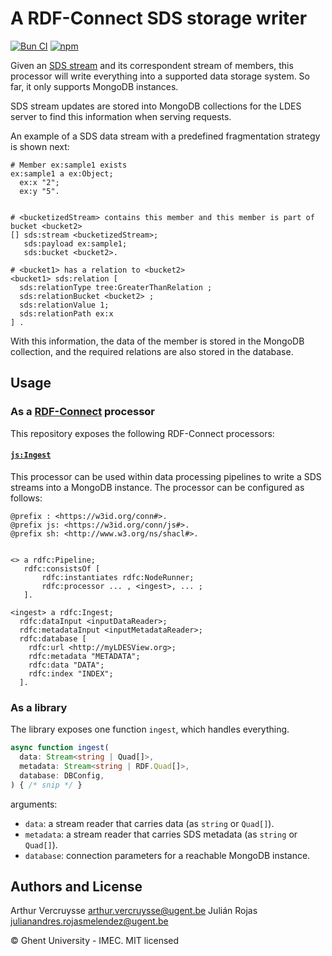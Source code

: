 # A RDF-Connect SDS storage writer

[![Bun CI](https://github.com/rdf-connect/sds-storage-writer-ts/actions/workflows/build-test.yml/badge.svg)](https://github.com/rdf-connect/sds-storage-writer-ts/actions/workflows/build-test.yml) [![npm](https://img.shields.io/npm/v/@rdfc/sds-storage-writer-ts.svg?style=popout)](https://npmjs.com/package/@rdfc/sds-storage-writer-ts)

Given an [SDS stream](https://w3id.org/sds/specification) and its correspondent stream of members, this processor will write everything into a supported data storage system. So far, it only supports MongoDB instances.

SDS stream updates are stored into MongoDB collections for the LDES server to find this information when serving requests.

An example of a SDS data stream with a predefined fragmentation strategy is shown next:

```turtle
# Member ex:sample1 exists
ex:sample1 a ex:Object;
  ex:x "2";
  ex:y "5".


# <bucketizedStream> contains this member and this member is part of bucket <bucket2>
[] sds:stream <bucketizedStream>;
   sds:payload ex:sample1;
   sds:bucket <bucket2>.

# <bucket1> has a relation to <bucket2>
<bucket1> sds:relation [
  sds:relationType tree:GreaterThanRelation ;
  sds:relationBucket <bucket2> ;
  sds:relationValue 1;
  sds:relationPath ex:x 
] .
```

With this information, the data of the member is stored in the MongoDB collection, and the required relations are also stored in the database.

## Usage

### As a [RDF-Connect](https://rdf-connect.github.io/rdfc.github.io/) processor

This repository exposes the following RDF-Connect processors:

#### [`js:Ingest`](https://github.com/rdf-connect/sds-storage-writer-mongo/blob/master/configs/processor.ttl#L41)

This processor can be used within data processing pipelines to write a SDS streams into a MongoDB instance. The processor can be configured as follows:

```turtle
@prefix : <https://w3id.org/conn#>.
@prefix js: <https://w3id.org/conn/js#>.
@prefix sh: <http://www.w3.org/ns/shacl#>.


<> a rdfc:Pipeline;
   rdfc:consistsOf [
       rdfc:instantiates rdfc:NodeRunner;
       rdfc:processor ... , <ingest>, ... ; 
   ].

<ingest> a rdfc:Ingest;
  rdfc:dataInput <inputDataReader>;
  rdfc:metadataInput <inputMetadataReader>;
  rdfc:database [
    rdfc:url <http://myLDESView.org>;
    rdfc:metadata "METADATA";
    rdfc:data "DATA";
    rdfc:index "INDEX";
  ].
```

### As a library

The library exposes one function `ingest`, which handles everything.

```typescript
async function ingest(
  data: Stream<string | Quad[]>, 
  metadata: Stream<string | RDF.Quad[]>, 
  database: DBConfig,
) { /* snip */ }
```

arguments:

- `data`: a stream reader that carries data (as `string` or `Quad[]`).
- `metadata`: a stream reader that carries SDS metadata (as `string` or `Quad[]`).
- `database`: connection parameters for a reachable MongoDB instance.

## Authors and License

Arthur Vercruysse <arthur.vercruysse@ugent.be>
Julián Rojas <julianandres.rojasmelendez@ugent.be>

© Ghent University - IMEC. MIT licensed
